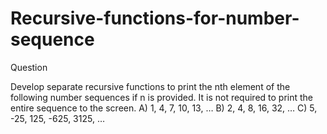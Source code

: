 # Recursive-functions-for-number-sequence

Question

Develop separate recursive functions to print the nth element of the following number sequences if n is provided.
It is not required to print the entire sequence to the screen.
A) 1, 4, 7, 10, 13, … 
B) 2, 4, 8, 16, 32, … 
C) 5, -25, 125, -625, 3125, …
